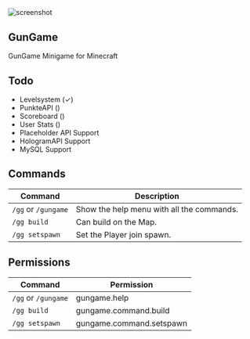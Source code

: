 ##
![screenshot](http://devsnx.de/spigot/GunGame/GunGame.png)

## GunGame
 GunGame Minigame for Minecraft

## Todo
+ Levelsystem (✓)
+ PunkteAPI   ()
+ Scoreboard  ()
+ User Stats  ()
+ Placeholder API Support
+ HologramAPI Support
+ MySQL Support

## Commands

| Command       | Description  |
| ------------- |-------------|
| `/gg` or `/gungame`       | Show the help menu with all the commands. |
| `/gg build`      | Can build on the Map.      |
| `/gg setspawn` | Set the Player join spawn.      |

## Permissions

| Command       | Permission  |
| ------------- |-------------|
| `/gg` or `/gungame` | gungame.help |
| `/gg build` | gungame.command.build    |
| `/gg setspawn` | gungame.command.setspawn   |
